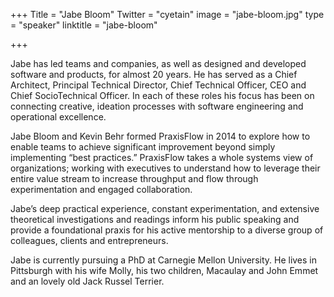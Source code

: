 +++
Title = "Jabe Bloom"
Twitter = "cyetain"
image = "jabe-bloom.jpg"
type = "speaker"
linktitle = "jabe-bloom"

+++

Jabe has led teams and companies, as well as designed and developed software and products, for almost 20 years. He has served as a Chief Architect, Principal Technical Director, Chief Technical Officer, CEO and Chief SocioTechnical Officer. In each of these roles his focus has been on connecting creative, ideation processes with software engineering and operational excellence.

Jabe Bloom and Kevin Behr formed PraxisFlow in 2014 to explore how to enable teams to achieve significant improvement beyond simply implementing “best practices.” PraxisFlow takes a whole systems view of organizations; working with executives to understand how to leverage their entire value stream to increase throughput and flow through experimentation and engaged collaboration.

Jabe’s deep practical experience, constant experimentation, and extensive theoretical investigations and readings inform his public speaking and provide a foundational praxis for his active mentorship to a diverse group of colleagues, clients and entrepreneurs.

Jabe is currently pursuing a PhD at Carnegie Mellon University. He lives in Pittsburgh with his wife Molly, his two children, Macaulay and John Emmet and an lovely old Jack Russel Terrier.
